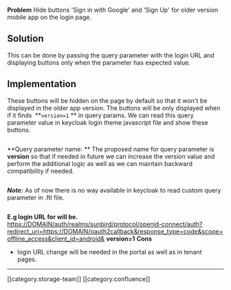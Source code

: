  **Problem** Hide buttons 'Sign in with Google' and 'Sign Up' for older version mobile app on the login page.
## Solution 
This can be done by passing the query parameter with the login URL and displaying buttons only when the parameter has expected value. 
## Implementation


These buttons will be hidden on the page by default so that it won't be displayed in the older app version. The buttons will be only displayed when if it finds  **`version=1` ** in query params. We can read this query parameter value in keycloak login theme javascript file and show these buttons. 
```

```
 **Query parameter name: ** The proposed name for query parameter is  **version**  so that if needed in future we can increase the version value and perform the additional logic as well as we can maintain backward compatibility if needed.
```

```
 **_Note:_**  As of now there is no way available in keycloak to read custom query parameter in .ftl file. 
```

```
 **E.g login URL for will be.** [https://DOMAIN/auth/realms/sunbird/protocol/openid-connect/auth?redirect_uri=https://](https://staging.open-sunbird.org/auth/realms/sunbird/protocol/openid-connect/auth?redirect_uri=https://staging.open-sunbird.org/oauth2callback&response_type=code&scope=offline_access&client_id=android&)[DOMAIN](https://staging.open-sunbird.org/auth/realms/sunbird/protocol/openid-connect/auth?redirect_uri=https://staging.open-sunbird.org/oauth2callback&response_type=code&scope=offline_access&client_id=android&)[/oauth2callback&response_type=code&scope=offline_access&client_id=android&](https://staging.open-sunbird.org/auth/realms/sunbird/protocol/openid-connect/auth?redirect_uri=https://staging.open-sunbird.org/oauth2callback&response_type=code&scope=offline_access&client_id=android&) **version=1**  **Cons** 
* login URL change will be needed in the portal as well as in tenant pages. 



*****

[[category.storage-team]] 
[[category.confluence]] 
